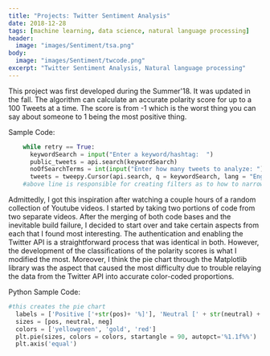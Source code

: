 ```yaml
---
title: "Projects: Twitter Sentiment Analysis"
date: 2018-12-28
tags: [machine learning, data science, natural language processing]
header:
  image: "images/Sentiment/tsa.png"
body:
  image: "images/Sentiment/twcode.png"
excerpt: "Twitter Sentiment Analysis, Natural language processing"
---
```


This project was first developed during the Summer'18. It was updated in the fall. The algorithm can calculate an accurate polarity score for up to a 100 Tweets at a time. The score is from -1 which is the worst thing you can say about someone to 1 being the most positive thing. 

Sample Code:
```python
    while retry == True:
      keywordSearch = input("Enter a keyword/hashtag:  ")
      public_tweets = api.search(keywordSearch)
      noOfSearchTerms = int(input("Enter how many tweets to analyze: "))
      tweets = tweepy.Cursor(api.search, q = keywordSearch, lang = "English").items(noOfSearchTerms)
    #above line is responsible for creating filters as to how to narrow down search results
```
Admittedly, I got this inspiration after watching a couple hours of  a random collection of  Youtube videos. I started by taking two portions of code from two separate videos. After the merging of both code bases and the inevitable build failure, I decided to start over and take certain aspects from each that I found most interesting. The authentication and enabling the Twitter API is a straightforward process that was identical in both. However, the development of the classifications of the polarity scores is what I modified the most. Moreover, I think the  pie chart through the Matplotlib library was the aspect that caused the most difficulty due to trouble relaying the data from the Twitter API into accurate color-coded proportions.

Python Sample Code:
```python
#this creates the pie chart
  labels = ['Positive ['+str(pos)+ '%]'], 'Neutral [' + str(neutral) + '%]', 'Negative [' + str(neg) +'%]'
  sizes = [pos, neutral, neg]
  colors = ['yellowgreen', 'gold', 'red']
  plt.pie(sizes, colors = colors, startangle = 90, autopct='%1.1f%%')
  plt.axis('equal')
```
